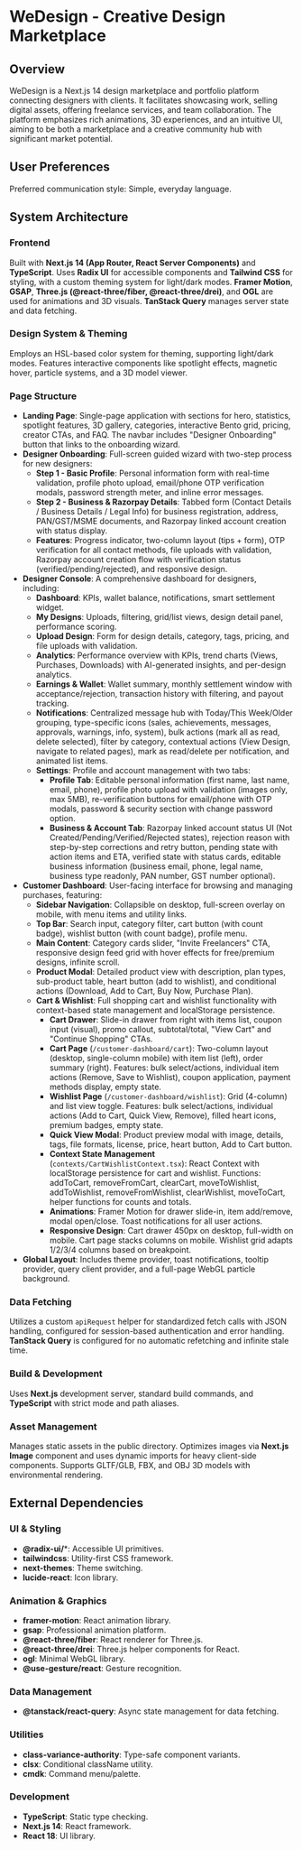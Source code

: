 # WeDesign - Creative Design Marketplace

## Overview
WeDesign is a Next.js 14 design marketplace and portfolio platform connecting designers with clients. It facilitates showcasing work, selling digital assets, offering freelance services, and team collaboration. The platform emphasizes rich animations, 3D experiences, and an intuitive UI, aiming to be both a marketplace and a creative community hub with significant market potential.

## User Preferences
Preferred communication style: Simple, everyday language.

## System Architecture

### Frontend
Built with **Next.js 14 (App Router, React Server Components)** and **TypeScript**. Uses **Radix UI** for accessible components and **Tailwind CSS** for styling, with a custom theming system for light/dark modes. **Framer Motion**, **GSAP**, **Three.js (@react-three/fiber, @react-three/drei)**, and **OGL** are used for animations and 3D visuals. **TanStack Query** manages server state and data fetching.

### Design System & Theming
Employs an HSL-based color system for theming, supporting light/dark modes. Features interactive components like spotlight effects, magnetic hover, particle systems, and a 3D model viewer.

### Page Structure
-   **Landing Page**: Single-page application with sections for hero, statistics, spotlight features, 3D gallery, categories, interactive Bento grid, pricing, creator CTAs, and FAQ. The navbar includes "Designer Onboarding" button that links to the onboarding wizard.
-   **Designer Onboarding**: Full-screen guided wizard with two-step process for new designers:
    -   **Step 1 - Basic Profile**: Personal information form with real-time validation, profile photo upload, email/phone OTP verification modals, password strength meter, and inline error messages.
    -   **Step 2 - Business & Razorpay Details**: Tabbed form (Contact Details / Business Details / Legal Info) for business registration, address, PAN/GST/MSME documents, and Razorpay linked account creation with status display.
    -   **Features**: Progress indicator, two-column layout (tips + form), OTP verification for all contact methods, file uploads with validation, Razorpay account creation flow with verification status (verified/pending/rejected), and responsive design.
-   **Designer Console**: A comprehensive dashboard for designers, including:
    -   **Dashboard**: KPIs, wallet balance, notifications, smart settlement widget.
    -   **My Designs**: Uploads, filtering, grid/list views, design detail panel, performance scoring.
    -   **Upload Design**: Form for design details, category, tags, pricing, and file uploads with validation.
    -   **Analytics**: Performance overview with KPIs, trend charts (Views, Purchases, Downloads) with AI-generated insights, and per-design analytics.
    -   **Earnings & Wallet**: Wallet summary, monthly settlement window with acceptance/rejection, transaction history with filtering, and payout tracking.
    -   **Notifications**: Centralized message hub with Today/This Week/Older grouping, type-specific icons (sales, achievements, messages, approvals, warnings, info, system), bulk actions (mark all as read, delete selected), filter by category, contextual actions (View Design, navigate to related pages), mark as read/delete per notification, and animated list items.
    -   **Settings**: Profile and account management with two tabs:
        -   **Profile Tab**: Editable personal information (first name, last name, email, phone), profile photo upload with validation (images only, max 5MB), re-verification buttons for email/phone with OTP modals, password & security section with change password option.
        -   **Business & Account Tab**: Razorpay linked account status UI (Not Created/Pending/Verified/Rejected states), rejection reason with step-by-step corrections and retry button, pending state with action items and ETA, verified state with status cards, editable business information (business email, phone, legal name, business type readonly, PAN number, GST number optional).
-   **Customer Dashboard**: User-facing interface for browsing and managing purchases, featuring:
    -   **Sidebar Navigation**: Collapsible on desktop, full-screen overlay on mobile, with menu items and utility links.
    -   **Top Bar**: Search input, category filter, cart button (with count badge), wishlist button (with count badge), profile menu.
    -   **Main Content**: Category cards slider, "Invite Freelancers" CTA, responsive design feed grid with hover effects for free/premium designs, infinite scroll.
    -   **Product Modal**: Detailed product view with description, plan types, sub-product table, heart button (add to wishlist), and conditional actions (Download, Add to Cart, Buy Now, Purchase Plan).
    -   **Cart & Wishlist**: Full shopping cart and wishlist functionality with context-based state management and localStorage persistence.
        -   **Cart Drawer**: Slide-in drawer from right with items list, coupon input (visual), promo callout, subtotal/total, "View Cart" and "Continue Shopping" CTAs.
        -   **Cart Page** (`/customer-dashboard/cart`): Two-column layout (desktop, single-column mobile) with item list (left), order summary (right). Features: bulk select/actions, individual item actions (Remove, Save to Wishlist), coupon application, payment methods display, empty state.
        -   **Wishlist Page** (`/customer-dashboard/wishlist`): Grid (4-column) and list view toggle. Features: bulk select/actions, individual actions (Add to Cart, Quick View, Remove), filled heart icons, premium badges, empty state.
        -   **Quick View Modal**: Product preview modal with image, details, tags, file formats, license, price, heart button, Add to Cart button.
        -   **Context State Management** (`contexts/CartWishlistContext.tsx`): React Context with localStorage persistence for cart and wishlist. Functions: addToCart, removeFromCart, clearCart, moveToWishlist, addToWishlist, removeFromWishlist, clearWishlist, moveToCart, helper functions for counts and totals.
        -   **Animations**: Framer Motion for drawer slide-in, item add/remove, modal open/close. Toast notifications for all user actions.
        -   **Responsive Design**: Cart drawer 450px on desktop, full-width on mobile. Cart page stacks columns on mobile. Wishlist grid adapts 1/2/3/4 columns based on breakpoint.
-   **Global Layout**: Includes theme provider, toast notifications, tooltip provider, query client provider, and a full-page WebGL particle background.

### Data Fetching
Utilizes a custom `apiRequest` helper for standardized fetch calls with JSON handling, configured for session-based authentication and error handling. **TanStack Query** is configured for no automatic refetching and infinite stale time.

### Build & Development
Uses **Next.js** development server, standard build commands, and **TypeScript** with strict mode and path aliases.

### Asset Management
Manages static assets in the public directory. Optimizes images via **Next.js Image** component and uses dynamic imports for heavy client-side components. Supports GLTF/GLB, FBX, and OBJ 3D models with environmental rendering.

## External Dependencies

### UI & Styling
-   **@radix-ui/***: Accessible UI primitives.
-   **tailwindcss**: Utility-first CSS framework.
-   **next-themes**: Theme switching.
-   **lucide-react**: Icon library.

### Animation & Graphics
-   **framer-motion**: React animation library.
-   **gsap**: Professional animation platform.
-   **@react-three/fiber**: React renderer for Three.js.
-   **@react-three/drei**: Three.js helper components for React.
-   **ogl**: Minimal WebGL library.
-   **@use-gesture/react**: Gesture recognition.

### Data Management
-   **@tanstack/react-query**: Async state management for data fetching.

### Utilities
-   **class-variance-authority**: Type-safe component variants.
-   **clsx**: Conditional className utility.
-   **cmdk**: Command menu/palette.

### Development
-   **TypeScript**: Static type checking.
-   **Next.js 14**: React framework.
-   **React 18**: UI library.